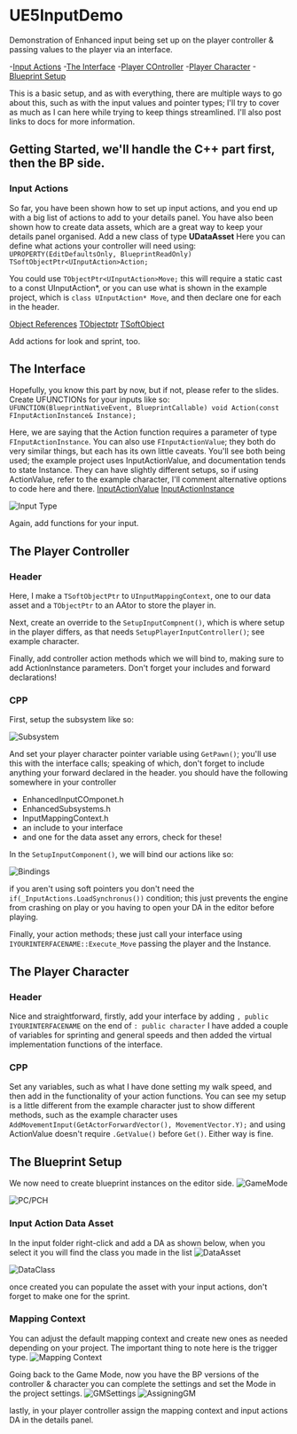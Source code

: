 # UE5InputDemo
 Demonstration of Enhanced input being set up on the player controller & passing values to the player via an interface.
 
 -[Input Actions](https://github.com/jayvicks86/UE5InputDemo/tree/main#input-actions)
 -[The Interface](https://github.com/jayvicks86/UE5InputDemo/tree/main#the-interface)
 -[Player COntroller](https://github.com/jayvicks86/UE5InputDemo/tree/main#the-player-controller)
 -[Player Character](https://github.com/jayvicks86/UE5InputDemo/tree/main#the-player-character)
 -[Blueprint Setup](https://github.com/jayvicks86/UE5InputDemo/tree/main#the-blueprint-setup)

 This is a basic setup, and as with everything, there are multiple ways to go about this, such as with the input values and pointer types; I'll try to cover as much as I can here while trying to keep things streamlined. I'll also post links to docs for more information.

 ## Getting Started, we'll handle the C++ part first, then the BP side.
 ### Input Actions
 So far, you have been shown how to set up input actions, and you end up with a big list of actions to add to your details panel. You have also been shown how to create data assets, which are a great way to keep your details panel organised.
 Add a new class of type **UDataAsset** Here you can define  what actions your controller will need using:
`UPROPERTY(EditDefaultsOnly, BlueprintReadOnly)
	TSoftObjectPtr<UInputAction>Action;`

You could use `TObjectPtr<UInputAction>Move;` this will require a static cast to a const UInputAction*, or you can use what is shown in the example project, which is `class UInputAction* Move`, and then declare one for each in the header.

[Object References](https://medium.com/advanced-blueprint-scripting-in-unreal-engine/object-references-in-blueprints-4c0df7f4dc1d)
[TObjectptr](https://docs.unrealengine.com/5.0/en-US/API/Runtime/CoreUObject/UObject/TObjectPtr/)
[TSoftObject](https://docs.unrealengine.com/5.3/en-US/API/Runtime/CoreUObject/UObject/TSoftObjectPtr/)

Add actions for look and sprint, too.

## The Interface
Hopefully, you know this part by now, but if not, please refer to the slides.
Create UFUNCTIONs for your inputs like so:
`UFUNCTION(BlueprintNativeEvent, BlueprintCallable)
	void Action(const FInputActionInstance& Instance);`

 Here, we are saying that the Action function requires a parameter of type `FInputActionInstance`. You can also use `FInputActionValue`; they both do very similar things, but each has its own little caveats. You'll see both being used; the example project uses InputActionValue, and documentation tends to state Instance. They can have slightly different setups, so if using ActionValue, refer to the example character, I'll comment alternative options to code here and there.
[InputActionValue](https://docs.unrealengine.com/5.3/en-US/API/Plugins/EnhancedInput/FInputActionValue/)
[InputActionInstance](https://docs.unrealengine.com/4.26/en-US/API/Plugins/EnhancedInput/FInputActionInstance/)

![Input Type](https://github.com/jayvicks86/UE5InputDemo/blob/main/Images/ActionInstance.jpg)

Again, add functions for your input.

## The Player Controller
### Header
Here, I make a `TSoftObjectPtr` to `UInputMappingContext`, one to our data asset and a `TObjectPtr` to an AAtor to store the player in. 

Next, create an override to the `SetupInputCompnent()`, which is where setup in the player differs, as that needs `SetupPlayerInputController()`; see example character. 

Finally, add controller action methods which we will bind to, making sure to add ActionInstance parameters.
Don't forget your includes and forward declarations!

### CPP
First, setup the subsystem like so:

![Subsystem](https://github.com/jayvicks86/UE5InputDemo/blob/main/Images/Subsystem.png)

And set your player character pointer variable using `GetPawn()`; you'll use this with the interface calls; speaking of which, don't forget to include anything your forward declared in the header.
 you should have the following somewhere in your controller
 - EnhancedInputCOmponet.h
 - EnhancedSubsystems.h
 - InputMappingContext.h
 - an include to your interface
 - and one for the data asset
any errors, check for these!

In the `SetupInputComponent()`, we will bind our actions like so:

![Bindings](https://github.com/jayvicks86/UE5InputDemo/blob/main/Images/Bindings.png)

if you aren't using soft pointers you don't need the `if(_InputActions.LoadSynchronus())` condition; this just prevents the engine from crashing on play or you having to open your DA in the editor before playing.

Finally, your action methods; these just call your interface using `IYOURINTERFACENAME::Execute_Move` passing the player and the Instance.

## The Player Character
### Header
Nice and straightforward, firstly, add your interface by adding `, public IYOURINTERFACENAME` on the end of `: public character`
I have added a couple of variables for sprinting and general speeds and then added the virtual implementation functions of the interface.

### CPP

Set any variables, such as what I have done setting my walk speed, and then add in the functionality of your action functions. You can see my setup is a little different from the example character just to show different methods, such as the example character uses `AddMovementInput(GetActorForwardVector(), MovementVector.Y);` and using ActionValue doesn't require `.GetValue()` before `Get()`. Either way is fine.


## The Blueprint Setup
We now need to create blueprint instances on the editor side.
![GameMode](https://github.com/jayvicks86/UE5InputDemo/blob/main/Images/GameModeBP.png)

![PC/PCH](https://github.com/jayvicks86/UE5InputDemo/blob/main/Images/PC_PCH_BPs.png)

### Input Action Data Asset
In the input folder right-click and add a DA as shown below, when you select it you will find the class you made in the list
![DataAsset](https://github.com/jayvicks86/UE5InputDemo/blob/main/Images/CreateDA.png)

![DataClass](https://github.com/jayvicks86/UE5InputDemo/blob/main/Images/DAtype.png)

once created you can populate the asset with your input actions, don't forget to make one for the sprint.

### Mapping Context
You can adjust the default mapping context and create new ones as needed depending on your project. The important thing to note here is the trigger type.
![Mapping Context](https://github.com/jayvicks86/UE5InputDemo/blob/main/Images/Mappingcontext.png)

Going back to the Game Mode, now you have the BP versions of the controller & character you can complete the settings and set the Mode in the project settings.
![GMSettings](https://github.com/jayvicks86/UE5InputDemo/blob/main/Images/GameMode%20Settings.png)
![AssigningGM](https://github.com/jayvicks86/UE5InputDemo/blob/main/Images/AssignGameMode.png)

lastly, in your player controller assign the mapping context and input actions DA in the details panel. 

